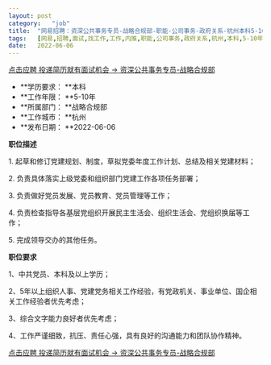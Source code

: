 ```yaml
---
layout:	post
category:	"job"
title:	"网易招聘：资深公共事务专员-战略合规部-职能-公司事务-政府关系-杭州本科5-10年"
tags:	[网易,招聘,面试,找工作,工作,内推,职能,公司事务,政府关系,杭州,本科,5-10年]
date:	2022-06-06
---
```


[点击应聘 投递简历就有面试机会 ->  资深公共事务专员-战略合规部](http://mobile.bole.netease.com/bole/boleDetail?id=34274&employeeId=346f03c3cda5f04c&key=all)



- **学历要求： **本科
- **工作年限： **5-10年
- **所属部门： **战略合规部
- **工作城市： **杭州
- **发布日期： **2022-06-06



**职位描述**

1.&nbsp;起草和修订党建规划、制度，草拟党委年度工作计划、总结及相关党建材料；

2.&nbsp;负责具体落实上级党委和组织部门党建工作各项任务部署； &nbsp;

3.&nbsp;负责做好党员发展、党员教育、党员管理等工作；

4.&nbsp;负责检查指导各基层党组织开展民主生活会、组织生活会、党组织换届等工作；

5.&nbsp;完成领导交办的其他任务。 



**职位要求**

1、中共党员、本科及以上学历； 

2、5年以上组织人事、党建党务相关工作经验，有党政机关、事业单位、国企相关工作经验者优先考虑； 

3、综合文字能力良好者优先考虑；

4、工作严谨细致，抗压、责任心强，具有良好的沟通能力和团队协作精神。



[点击应聘 投递简历就有面试机会 ->  资深公共事务专员-战略合规部](http://mobile.bole.netease.com/bole/boleDetail?id=34274&employeeId=346f03c3cda5f04c&key=all)